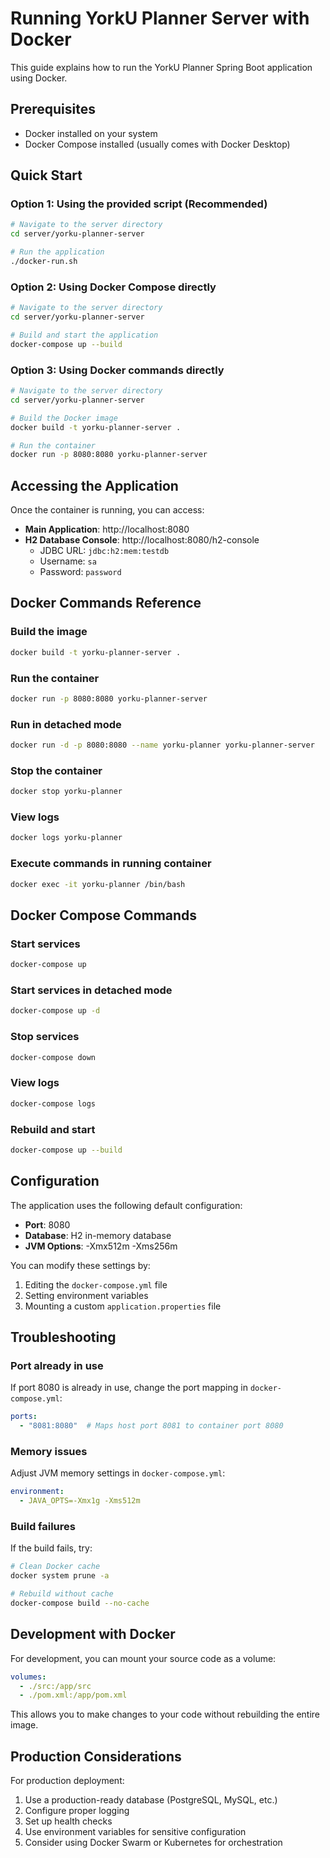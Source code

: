 # Running YorkU Planner Server with Docker

This guide explains how to run the YorkU Planner Spring Boot application using Docker.

## Prerequisites

- Docker installed on your system
- Docker Compose installed (usually comes with Docker Desktop)

## Quick Start

### Option 1: Using the provided script (Recommended)

```bash
# Navigate to the server directory
cd server/yorku-planner-server

# Run the application
./docker-run.sh
```

### Option 2: Using Docker Compose directly

```bash
# Navigate to the server directory
cd server/yorku-planner-server

# Build and start the application
docker-compose up --build
```

### Option 3: Using Docker commands directly

```bash
# Navigate to the server directory
cd server/yorku-planner-server

# Build the Docker image
docker build -t yorku-planner-server .

# Run the container
docker run -p 8080:8080 yorku-planner-server
```

## Accessing the Application

Once the container is running, you can access:

- **Main Application**: http://localhost:8080
- **H2 Database Console**: http://localhost:8080/h2-console
  - JDBC URL: `jdbc:h2:mem:testdb`
  - Username: `sa`
  - Password: `password`

## Docker Commands Reference

### Build the image
```bash
docker build -t yorku-planner-server .
```

### Run the container
```bash
docker run -p 8080:8080 yorku-planner-server
```

### Run in detached mode
```bash
docker run -d -p 8080:8080 --name yorku-planner yorku-planner-server
```

### Stop the container
```bash
docker stop yorku-planner
```

### View logs
```bash
docker logs yorku-planner
```

### Execute commands in running container
```bash
docker exec -it yorku-planner /bin/bash
```

## Docker Compose Commands

### Start services
```bash
docker-compose up
```

### Start services in detached mode
```bash
docker-compose up -d
```

### Stop services
```bash
docker-compose down
```

### View logs
```bash
docker-compose logs
```

### Rebuild and start
```bash
docker-compose up --build
```

## Configuration

The application uses the following default configuration:

- **Port**: 8080
- **Database**: H2 in-memory database
- **JVM Options**: -Xmx512m -Xms256m

You can modify these settings by:

1. Editing the `docker-compose.yml` file
2. Setting environment variables
3. Mounting a custom `application.properties` file

## Troubleshooting

### Port already in use
If port 8080 is already in use, change the port mapping in `docker-compose.yml`:
```yaml
ports:
  - "8081:8080"  # Maps host port 8081 to container port 8080
```

### Memory issues
Adjust JVM memory settings in `docker-compose.yml`:
```yaml
environment:
  - JAVA_OPTS=-Xmx1g -Xms512m
```

### Build failures
If the build fails, try:
```bash
# Clean Docker cache
docker system prune -a

# Rebuild without cache
docker-compose build --no-cache
```

## Development with Docker

For development, you can mount your source code as a volume:

```yaml
volumes:
  - ./src:/app/src
  - ./pom.xml:/app/pom.xml
```

This allows you to make changes to your code without rebuilding the entire image.

## Production Considerations

For production deployment:

1. Use a production-ready database (PostgreSQL, MySQL, etc.)
2. Configure proper logging
3. Set up health checks
4. Use environment variables for sensitive configuration
5. Consider using Docker Swarm or Kubernetes for orchestration 